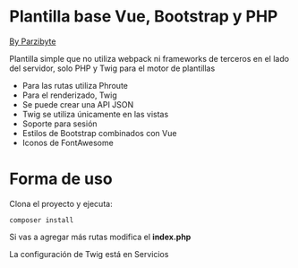 # Plantilla base Vue, Bootstrap y PHP
[By Parzibyte](https://parzibyte.me)

Plantilla simple que no utiliza webpack ni frameworks de terceros en el lado del servidor, solo PHP y Twig para el motor de plantillas

 - Para las rutas utiliza Phroute
 - Para el renderizado, Twig
 - Se puede crear una API JSON
 - Twig se utiliza únicamente en las vistas
 - Soporte para sesión
 - Estilos de Bootstrap combinados con Vue
 - Iconos de FontAwesome

# Forma de uso
Clona el proyecto y ejecuta:

    composer install

Si vas a agregar más rutas modifica el **index.php**

La configuración de Twig está en Servicios

